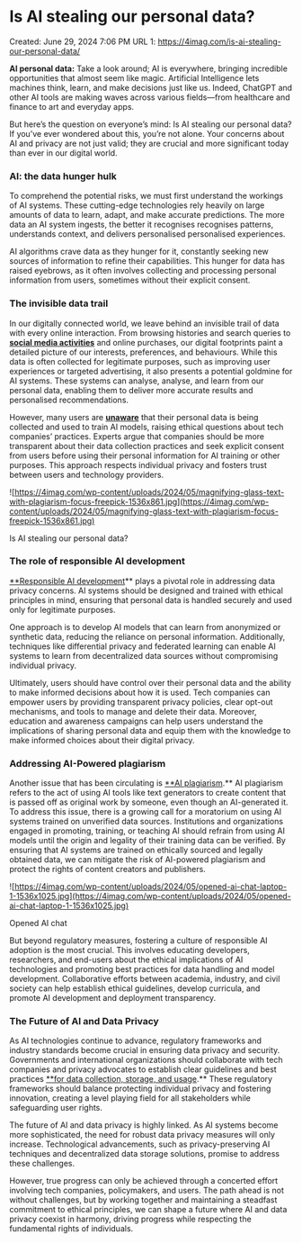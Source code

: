 # Is AI stealing our personal data?

Created: June 29, 2024 7:06 PM
URL 1: https://4imag.com/is-ai-stealing-our-personal-data/

**AI personal data:** Take a look around; AI is everywhere, bringing incredible opportunities that almost seem like magic. Artificial Intelligence lets machines think, learn, and make decisions just like us. Indeed, ChatGPT and other AI tools are making waves across various fields—from healthcare and finance to art and everyday apps.

But here’s the question on everyone’s mind: Is AI stealing our personal data? If you’ve ever wondered about this, you’re not alone. Your concerns about AI and privacy are not just valid; they are crucial and more significant today than ever in our digital world.

### AI: the data hunger hulk

To comprehend the potential risks, we must first understand the workings of AI systems. These cutting-edge technologies rely heavily on large amounts of data to learn, adapt, and make accurate predictions. The more data an AI system ingests, the better it recognises recognises patterns, understands context, and delivers personalised personalised experiences.

AI algorithms crave data as they hunger for it, constantly seeking new sources of information to refine their capabilities. This hunger for data has raised eyebrows, as it often involves collecting and processing personal information from users, sometimes without their explicit consent.

### The invisible data trail

In our digitally connected world, we leave behind an invisible trail of data with every online interaction. From browsing histories and search queries to **[social media activities](https://4imag.com/threads-what-data-does-it-collect-about-you/)** and online purchases, our digital footprints paint a detailed picture of our interests, preferences, and behaviours. While this data is often collected for legitimate purposes, such as improving user experiences or targeted advertising, it also presents a potential goldmine for AI systems. These systems can analyse, analyse, and learn from our personal data, enabling them to deliver more accurate results and personalised recommendations.

However, many users are [**unaware**](https://4imag.com/how-to-delete-private-data-from-public-sites/) that their personal data is being collected and used to train AI models, raising ethical questions about tech companies’ practices. Experts argue that companies should be more transparent about their data collection practices and seek explicit consent from users before using their personal information for AI training or other purposes. This approach respects individual privacy and fosters trust between users and technology providers.

![https://4imag.com/wp-content/uploads/2024/05/magnifying-glass-text-with-plagiarism-focus-freepick-1536x861.jpg](https://4imag.com/wp-content/uploads/2024/05/magnifying-glass-text-with-plagiarism-focus-freepick-1536x861.jpg)

Is AI stealing our personal data?

### The role of responsible AI development

[**Responsible AI development](https://pareto.ai/blog/standardized-protocols-for-data-labeling)** plays a pivotal role in addressing data privacy concerns. AI systems should be designed and trained with ethical principles in mind, ensuring that personal data is handled securely and used only for legitimate purposes.

One approach is to develop AI models that can learn from anonymized or synthetic data, reducing the reliance on personal information. Additionally, techniques like differential privacy and federated learning can enable AI systems to learn from decentralized data sources without compromising individual privacy.

Ultimately, users should have control over their personal data and the ability to make informed decisions about how it is used. Tech companies can empower users by providing transparent privacy policies, clear opt-out mechanisms, and tools to manage and delete their data. Moreover, education and awareness campaigns can help users understand the implications of sharing personal data and equip them with the knowledge to make informed choices about their digital privacy.

### Addressing AI-Powered plagiarism

Another issue that has been circulating is [**AI plagiarism](https://www.turnitin.com/blog/what-are-ai-plagiarism-changers-and-how-do-they-work-what-administrators-need-to-know).** AI plagiarism refers to the act of using AI tools like text generators to create content that is passed off as original work by someone, even though an AI-generated it. To address this issue, there is a growing call for a moratorium on using AI systems trained on unverified data sources. Institutions and organizations engaged in promoting, training, or teaching AI should refrain from using AI models until the origin and legality of their training data can be verified. By ensuring that AI systems are trained on ethically sourced and legally obtained data, we can mitigate the risk of AI-powered plagiarism and protect the rights of content creators and publishers.

![https://4imag.com/wp-content/uploads/2024/05/opened-ai-chat-laptop-1-1536x1025.jpg](https://4imag.com/wp-content/uploads/2024/05/opened-ai-chat-laptop-1-1536x1025.jpg)

Opened AI chat

But beyond regulatory measures, fostering a culture of responsible AI adoption is the most crucial. This involves educating developers, researchers, and end-users about the ethical implications of AI technologies and promoting best practices for data handling and model development. Collaborative efforts between academia, industry, and civil society can help establish ethical guidelines, develop curricula, and promote AI development and deployment transparency.

### The Future of AI and Data Privacy

As AI technologies continue to advance, regulatory frameworks and industry standards become crucial in ensuring data privacy and security. Governments and international organizations should collaborate with tech companies and privacy advocates to establish clear guidelines and best practices [**for data collection, storage, and usage](https://pareto.ai/blog/ai-trainer-stories-may).** These regulatory frameworks should balance protecting individual privacy and fostering innovation, creating a level playing field for all stakeholders while safeguarding user rights.

The future of AI and data privacy is highly linked. As AI systems become more sophisticated, the need for robust data privacy measures will only increase. Technological advancements, such as privacy-preserving AI techniques and decentralized data storage solutions, promise to address these challenges.

However, true progress can only be achieved through a concerted effort involving tech companies, policymakers, and users. The path ahead is not without challenges, but by working together and maintaining a steadfast commitment to ethical principles, we can shape a future where AI and data privacy coexist in harmony, driving progress while respecting the fundamental rights of individuals.
